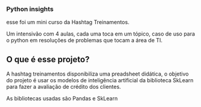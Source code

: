 ### Python insights
esse foi um mini curso da Hashtag Treinamentos.

Um intensivão com 4 aulas, cada uma toca em um tópico, caso de uso para o python em resoluções de problemas que tocam a área de TI.

## O que é esse projeto?

A hashtag treinamentos disponibiliza uma preadsheet didática, o objetivo do projeto é usar os modelos de inteligência artificial da biblioteca SkLearn para fazer a avaliação de crédito dos clientes.

As bibliotecas usadas são Pandas e SkLearn